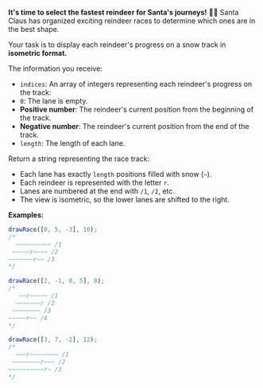 **It's time to select the fastest reindeer for Santa's journeys!** 🦌🎄 Santa
Claus has organized exciting reindeer races to determine which ones are in the
best shape.

Your task is to display each reindeer's progress on a snow track in **isometric
format.**

The information you receive:

- `indices`: An array of integers representing each reindeer's progress on the
  track:
- `0`: The lane is empty.
- **Positive number**: The reindeer's current position from the beginning of the
  track.
- **Negative number**: The reindeer's current position from the end of the
  track.
- `length`: The length of each lane.

Return a string representing the race track:

- Each lane has exactly `length` positions filled with snow (`~`).
- Each reindeer is represented with the letter `r`.
- Lanes are numbered at the end with `/1`, `/2`, etc.
- The view is isometric, so the lower lanes are shifted to the right.

**Examples:**

```javascript
drawRace([0, 5, -3], 10);
/*
  ~~~~~~~~~~ /1
 ~~~~~r~~~~ /2
~~~~~~~r~~ /3
*/

drawRace([2, -1, 0, 5], 8);
/*
   ~~r~~~~~ /1
  ~~~~~~~r /2
 ~~~~~~~~ /3
~~~~~r~~ /4
*/

drawRace([3, 7, -2], 12);
/*
  ~~~r~~~~~~~~ /1
 ~~~~~~~~r~~~ /2
~~~~~~~~~~r~ /3
*/
```
